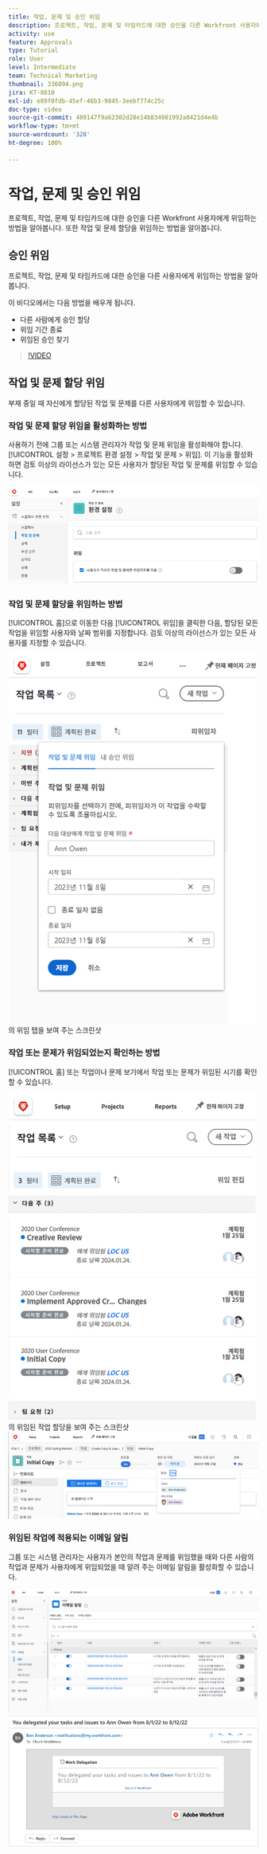 ```yaml
---
title: 작업, 문제 및 승인 위임
description: 프로젝트, 작업, 문제 및 타임카드에 대한 승인을 다른 Workfront 사용자에게 위임하는 방법을 알아봅니다. 또한 작업 및 문제 할당을 위임하는 방법을 알아봅니다.
activity: use
feature: Approvals
type: Tutorial
role: User
level: Intermediate
team: Technical Marketing
thumbnail: 336094.png
jira: KT-8810
exl-id: e89f0fdb-45ef-46b3-9845-3eebf774c25c
doc-type: video
source-git-commit: 409147f9a62302d28e14b834981992a0421d4e4b
workflow-type: tm+mt
source-wordcount: '328'
ht-degree: 100%

---
```


# 작업, 문제 및 승인 위임

프로젝트, 작업, 문제 및 타임카드에 대한 승인을 다른 Workfront 사용자에게 위임하는 방법을 알아봅니다. 또한 작업 및 문제 할당을 위임하는 방법을 알아봅니다.

## 승인 위임

프로젝트, 작업, 문제 및 타임카드에 대한 승인을 다른 사용자에게 위임하는 방법을 알아봅니다.

이 비디오에서는 다음 방법을 배우게 됩니다.

* 다른 사람에게 승인 할당
* 위임 기간 종료
* 위임된 승인 찾기

>[!VIDEO](https://video.tv.adobe.com/v/336094/?quality=12&learn=on)

<!---
learn more URLS
Delegate approval request
--->

## 작업 및 문제 할당 위임

부재 중일 때 자신에게 할당된 작업 및 문제를 다른 사용자에게 위임할 수 있습니다.

### 작업 및 문제 할당 위임을 활성화하는 방법

사용하기 전에 그룹 또는 시스템 관리자가 작업 및 문제 위임을 활성화해야 합니다. [!UICONTROL 설정 > 프로젝트 환경 설정 > 작업 및 문제 > 위임]. 이 기능을 활성화하면 검토 이상의 라이선스가 있는 모든 사용자가 할당된 작업 및 문제를 위임할 수 있습니다.

![위임에 대한 [!UICONTROL 설정] 환경 설정을 보여 주는 스크린샷](assets/delegation-1.png)

### 작업 및 문제 할당을 위임하는 방법

[!UICONTROL 홈]으로 이동한 다음 [!UICONTROL 위임]을 클릭한 다음, 할당된 모든 작업을 위임할 사용자와 날짜 범위를 지정합니다. 검토 이상의 라이선스가 있는 모든 사용자를 지정할 수 있습니다.

![[!UICONTROL 홈]](assets/delegation-2.png)의 위임 탭을 보여 주는 스크린샷

### 작업 또는 문제가 위임되었는지 확인하는 방법

[!UICONTROL 홈] 또는 작업이나 문제 보기에서 작업 또는 문제가 위임된 시기를 확인할 수 있습니다.

![[!UICONTROL 홈]](assets/delegation-4.png)의 위임된 작업 할당을 보여 주는 스크린샷
![작업 보기의 위임된 작업 할당을 보여 주는 스크린샷](assets/delegation-3.png)

### 위임된 작업에 적용되는 이메일 알림

그룹 또는 시스템 관리자는 사용자가 본인의 작업과 문제를 위임했을 때와 다른 사람의 작업과 문제가 사용자에게 위임되었을 때 알려 주는 이메일 알림을 활성화할 수 있습니다.

![위임에 대한 이메일 알림 [!UICONTROL 설정]을 표시하는 스크린샷](assets/delegation-5.png)
![작업 위임 이메일을 표시하는 스크린샷](assets/delegation-6.png)

